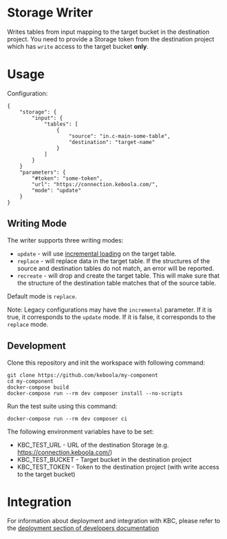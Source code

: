 # Storage Writer

Writes tables from input mapping to the target bucket in the destination project. You need to provide a Storage
token from the destination project which has `write` access to the target bucket **only**.

# Usage

Configuration:

```
{
	"storage": {
		"input": {
			"tables": [
				{
					"source": "in.c-main-some-table",
					"destination": "target-name"
				}
			]
		}
	}
	"parameters": {
		"#token": "some-token",
		"url": "https://connection.keboola.com/",
		"mode": "update"
	}
}
```

## Writing Mode
The writer supports three writing modes:

- `update` - will use [incremental loading](https://help.keboola.com/storage/tables/#incremental-loading) on the target table. 
- `replace` - will replace data in the target table. If the structures of the source and destination tables do not match, an error will be reported.
- `recreate` - will drop and create the target table. This will make sure that the structure of the destination table matches that of the source table.   

Default mode is `replace`. 

Note: Legacy configurations may have the `incremental` parameter. If it is true, it corresponds to the `update` mode. If it is false, it corresponds to the `replace` mode.

## Development

Clone this repository and init the workspace with following command:

```
git clone https://github.com/keboola/my-component
cd my-component
docker-compose build
docker-compose run --rm dev composer install --no-scripts
```

Run the test suite using this command:

```
docker-compose run --rm dev composer ci
```

The following environment variables have to be set:

- KBC_TEST_URL - URL of the destination Storage (e.g. https://connection.keboola.com/)
- KBC_TEST_BUCKET - Target bucket in the destination project
- KBC_TEST_TOKEN - Token to the destination project (with write access to the target bucket)

# Integration

For information about deployment and integration with KBC, please refer to the [deployment section of developers documentation](https://developers.keboola.com/extend/component/deployment/)
